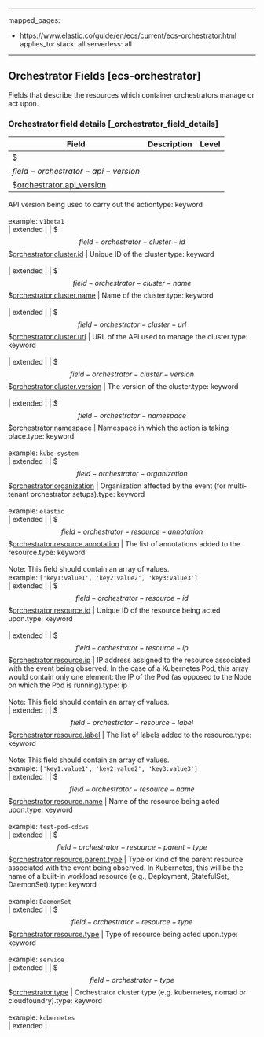 <!-- This file is automatically generated. Don't edit it manually! -->

---
mapped_pages:
  - https://www.elastic.co/guide/en/ecs/current/ecs-orchestrator.html
applies_to:
  stack: all
  serverless: all
---

## Orchestrator Fields [ecs-orchestrator]

Fields that describe the resources which container orchestrators manage or act upon.

### Orchestrator field details [_orchestrator_field_details]

| Field  | Description | Level |
|---|---|---|
| $$$field-orchestrator-api-version$$$[orchestrator.api_version](#field-orchestrator-api-version) |
API version being used to carry out the actiontype: keyword<br><br>
example: `v1beta1`<br>| extended |
| $$$field-orchestrator-cluster-id$$$[orchestrator.cluster.id](#field-orchestrator-cluster-id) |
Unique ID of the cluster.type: keyword<br><br>
| extended |
| $$$field-orchestrator-cluster-name$$$[orchestrator.cluster.name](#field-orchestrator-cluster-name) |
Name of the cluster.type: keyword<br><br>
| extended |
| $$$field-orchestrator-cluster-url$$$[orchestrator.cluster.url](#field-orchestrator-cluster-url) |
URL of the API used to manage the cluster.type: keyword<br><br>
| extended |
| $$$field-orchestrator-cluster-version$$$[orchestrator.cluster.version](#field-orchestrator-cluster-version) |
The version of the cluster.type: keyword<br><br>
| extended |
| $$$field-orchestrator-namespace$$$[orchestrator.namespace](#field-orchestrator-namespace) |
Namespace in which the action is taking place.type: keyword<br><br>
example: `kube-system`<br>| extended |
| $$$field-orchestrator-organization$$$[orchestrator.organization](#field-orchestrator-organization) |
Organization affected by the event (for multi-tenant orchestrator setups).type: keyword<br><br>
example: `elastic`<br>| extended |
| $$$field-orchestrator-resource-annotation$$$[orchestrator.resource.annotation](#field-orchestrator-resource-annotation) |
The list of annotations added to the resource.type: keyword<br><br>
Note: This field should contain an array of values.<br>
example: `['key1:value1', 'key2:value2', 'key3:value3']`<br>| extended |
| $$$field-orchestrator-resource-id$$$[orchestrator.resource.id](#field-orchestrator-resource-id) |
Unique ID of the resource being acted upon.type: keyword<br><br>
| extended |
| $$$field-orchestrator-resource-ip$$$[orchestrator.resource.ip](#field-orchestrator-resource-ip) |
IP address assigned to the resource associated with the event being observed. In the case of a Kubernetes Pod, this array would contain only one element: the IP of the Pod (as opposed to the Node on which the Pod is running).type: ip<br><br>
Note: This field should contain an array of values.<br>
| extended |
| $$$field-orchestrator-resource-label$$$[orchestrator.resource.label](#field-orchestrator-resource-label) |
The list of labels added to the resource.type: keyword<br><br>
Note: This field should contain an array of values.<br>
example: `['key1:value1', 'key2:value2', 'key3:value3']`<br>| extended |
| $$$field-orchestrator-resource-name$$$[orchestrator.resource.name](#field-orchestrator-resource-name) |
Name of the resource being acted upon.type: keyword<br><br>
example: `test-pod-cdcws`<br>| extended |
| $$$field-orchestrator-resource-parent-type$$$[orchestrator.resource.parent.type](#field-orchestrator-resource-parent-type) |
Type or kind of the parent resource associated with the event being observed. In Kubernetes, this will be the name of a built-in workload resource (e.g., Deployment, StatefulSet, DaemonSet).type: keyword<br><br>
example: `DaemonSet`<br>| extended |
| $$$field-orchestrator-resource-type$$$[orchestrator.resource.type](#field-orchestrator-resource-type) |
Type of resource being acted upon.type: keyword<br><br>
example: `service`<br>| extended |
| $$$field-orchestrator-type$$$[orchestrator.type](#field-orchestrator-type) |
Orchestrator cluster type (e.g. kubernetes, nomad or cloudfoundry).type: keyword<br><br>
example: `kubernetes`<br>| extended |


